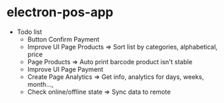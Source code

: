 # electron-pos-app

- Todo list
  - Button Confirm Payment
  - Improve UI Page Products => Sort list by categories, alphabetical, price
  - Page Products => Auto print barcode product isn't stable
  - Improve UI Page Payment
  - Create Page Analytics => Get info, analytics for days, weeks, month..., 
  - Check online/offline state => Sync data to remote
